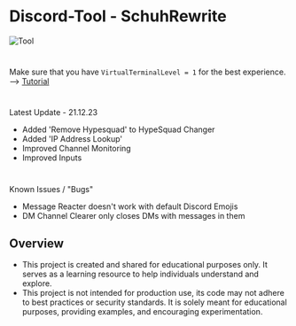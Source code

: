 # Discord-Tool - SchuhRewrite
![Tool](https://schuh.wtf/resources/images/rewrite.png)
#
Make sure that you have `VirtualTerminalLevel = 1` for the best experience. --> [Tutorial](https://www.youtube.com/watch?v=HeJOyEw3RtM)
#
Latest Update - 21.12.23
* Added 'Remove Hypesquad' to HypeSquad Changer
* Added 'IP Address Lookup'
* Improved Channel Monitoring
* Improved Inputs
#
Known Issues / "Bugs"
* Message Reacter doesn't work with default Discord Emojis
* DM Channel Clearer only closes DMs with messages in them
## Overview
* This project is created and shared for educational purposes only. It serves as a learning resource to help individuals understand and explore.
* This project is not intended for production use, its code may not adhere to best practices or security standards. It is solely meant for educational purposes, providing examples, and encouraging experimentation.
 
